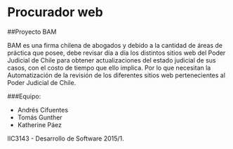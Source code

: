 # Procurador web
##Proyecto BAM

BAM es una firma chilena de abogados y debido a la cantidad de áreas de práctica que posee, debe revisar día a día los distintos sitios web del Poder Judicial de Chile para obtener actualizaciones del estado judicial de sus casos, con el costo de tiempo que ello implica. Por lo que necesitan la Automatización de la revisión de los diferentes sitios web pertenecientes al Poder Judicial de Chile.


###Equipo:
- Andrés Cifuentes
- Tomás Gunther
- Katherine Páez
	
IIC3143 - Desarrollo de Software 2015/1.

